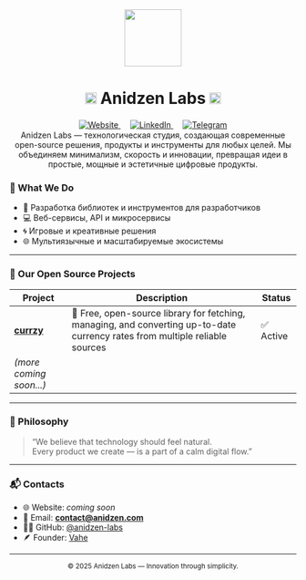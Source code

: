 <div align="center">
  <img src="https://raw.githubusercontent.com/anidzen-labs/Design-assets/refs/heads/main/anidzen/TRANSPARENT_WHITE_RING.png" height="100px">
  <h1><img src="https://raw.githubusercontent.com/anidzen-labs/Design-assets/refs/heads/main/anidzen/TRANSPARENT_TRANSPARENT_RING.png" height="20px"/> Anidzen Labs <img src="https://raw.githubusercontent.com/anidzen-labs/Design-assets/refs/heads/main/anidzen/TRANSPARENT_TRANSPARENT_RING.png" height="20px"/></h1>  
</div>

<div align="center">
  <a href="https://vahe.anidzen.com">
    <img src="https://img.shields.io/badge/website-vahe.anidzen.com-blue?style=flat-square" alt="Website"/>
  </a>ㅤ
  <a href="https://www.linkedin.com/in/vahe-sargsyan-ba5028271">
    <img src="https://img.shields.io/badge/LinkedIn-Vahe%20Sargsyan-blue?style=flat-square" alt="LinkedIn"/>
  </a>ㅤ
  <a href="https://t.me/Vahesargsyan2005">
    <img src="https://img.shields.io/badge/Telegram-@Vahesargsyan2005-blue?style=flat-square" alt="Telegram"/>
  </a>
</div>

<div align="center">
   Anidzen Labs — технологическая студия, создающая современные open-source решения, продукты и инструменты для любых целей. Мы объединяем минимализм, скорость и инновации, превращая идеи в простые, мощные и эстетичные цифровые продукты.
</div>

### 💼 What We Do

- 🧩 Разработка библиотек и инструментов для разработчиков  
- 💻 Веб-сервисы, API и микросервисы  
- 🌀 Игровые и креативные решения  
- 🌐 Мультиязычные и масштабируемые экосистемы  

---

### 🚀 Our Open Source Projects

| Project | Description | Status |
|----------|--------------|---------|
| [**currzy**](https://github.com/anidzen-labs/currzy) | 💱 Free, open-source library for fetching, managing, and converting up-to-date currency rates from multiple reliable sources | ✅ Active |
| *(more coming soon...)* |  |  |

---

### 🧩 Philosophy

> “We believe that technology should feel natural.  
>  Every product we create — is a part of a calm digital flow.”

---

### 📬 Contacts

- 🌐 Website: *coming soon*  
- 💌 Email: **contact@anidzen.com**  
- 🧑‍💻 GitHub: [@anidzen-labs](https://github.com/anidzen-labs)  
- 🪶 Founder: [Vahe](https://github.com/vahegalstyan)

---

<div align="center">
  <sub>© 2025 Anidzen Labs — Innovation through simplicity.</sub>
</div>
